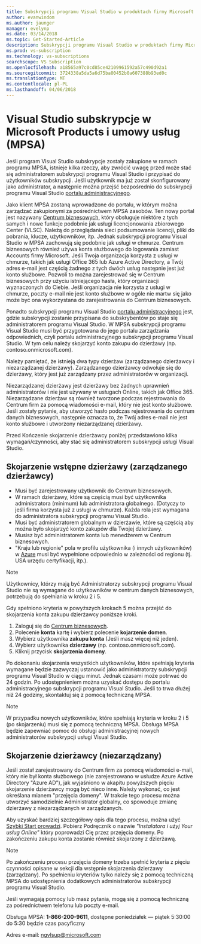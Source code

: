 ```yaml
---
title: Subskrypcji programu Visual Studio w produktach firmy Microsoft i umowy o świadczenie usług (MPSA) | Dokumentacja firmy Microsoft
author: evanwindom
ms.author: jaunger
manager: evelynp
ms.date: 03/14/2018
ms.topic: Get-Started-Article
description: Subskrypcji programu Visual Studio w produktach firmy Microsoft i umowy o świadczenie usług (MPSA)
ms.prod: vs-subscription
ms.technology: vs-subscriptions
searchscope: VS Subscription
ms.openlocfilehash: a18565a97c0cd85ce42109961592a57c490d92a1
ms.sourcegitcommit: 3724338a5da5a6d75ba00452b0a607388b93ed0c
ms.translationtype: MT
ms.contentlocale: pl-PL
ms.lasthandoff: 04/06/2018
---
```

# <a name="visual-studio-subscriptions-in-a-microsoft-products-and-services-agreement-mpsa"></a>Visual Studio subskrypcje w Microsoft Products i umowy usług (MPSA)

Jeśli program Visual Studio subskrypcje zostały zakupione w ramach programu MPSA, istnieje kilka rzeczy, aby zwrócić uwagę przed może stać się administratorem subskrypcji programu Visual Studio i przypisać do użytkowników subskrypcji. Jeśli użytkownik ma już został skonfigurowany jako administrator, a następnie można przejść bezpośrednio do subskrypcji programu Visual Studio [portalu administracyjnego](https://manage.visualstudio.com/). 

Jako klient MPSA zostaną wprowadzone do portalu, w którym można zarządzać zakupionymi za pośrednictwem MPSA zasobów. Ten nowy portal jest nazywany [Centrum biznesowych](https://businessaccount.microsoft.com/), który obsługuje niektóre z tych samych i nowe funkcje podobnie jak usługi licencjonowania zbiorowego Center (VLSC). Należą do przeglądania sieci podsumowanie licencji, pliki do pobrania, klucze, użytkowników, itp. Jednak subskrypcji programu Visual Studio w MPSA zachowują się podobnie jak usługi w chmurze. Centrum biznesowych również używa konta służbowego do logowania zamiast Accounts firmy Microsoft. Jeśli Twoja organizacja korzysta z usługi w chmurze, takich jak usługi Office 365 lub Azure Active Directory, a Twój adres e-mail jest częścią żadnego z tych dwóch usług następnie jest już konto służbowe. Pozwoli to można zarejestrować się w Centrum biznesowych przy użyciu istniejącego hasła, który organizacji wyznaczonych do Ciebie. Jeśli organizacja nie korzysta z usługi w chmurze, poczty e-mail nie jest konto służbowe w ogóle nie martw się jako może być ona wykorzystana do zarejestrowania do Centrum biznesowych.

Ponadto subskrypcji programu Visual Studio [portalu administracyjnego](https://manage.visualstudio.com/) jest, gdzie subskrypcji zostanie przypisana do subskrybentów po staje się administratorem programu Visual Studio. W MPSA subskrypcji programu Visual Studio musi być przygotowana do jego portalu zarządzania odpowiednich, czyli portalu administracyjnego subskrypcji programu Visual Studio. W tym celu należy skojarzyć konto zakupu do dzierżawy (np. contoso.onmicrosoft.com). 

Należy pamiętać, że istnieją dwa typy dzierżaw (zarządzanego dzierżawcy i niezarządzanej dzierżawy). Zarządzanego dzierżawcy odwołuje się do dzierżawy, który jest już zarządzany przez administratorów w organizacji. 

Niezarządzanej dzierżawy jest dzierżawy bez żadnych uprawnień administratorów i nie jest używany w usługach Online, takich jak Office 365. Niezarządzane dzierżaw są również tworzone podczas rejestrowania do Centrum firm za pomocą wiadomości e-mail, który nie jest konto służbowe. Jeśli zostały pytanie, aby utworzyć hasło podczas rejestrowania do centrum danych biznesowych, następnie oznacza to, że Twój adres e-mail nie jest konto służbowe i utworzony niezarządzanej dzierżawy.

Przed Kończenie skojarzenie dzierżawcy poniżej przedstawiono kilka wymagań/czynności, aby stać się administratorem subskrypcji usługi Visual Studio.

## <a name="pre-tenant-association-managed-tenant"></a>Skojarzenie wstępne dzierżawy (zarządzanego dzierżawcy)
-   Musi być zarejestrowany użytkownik do Centrum biznesowych.
-   W ramach dzierżawy, które są częścią musi być użytkownika administratora (minimum) lub administratora globalnego. (Dotyczy to jeśli firma korzysta już z usługi w chmurze). Każda rola jest wymagana do administratora subskrypcji programu Visual Studio.
-   Musi być administratorem globalnym w dzierżawie, które są częścią aby można było skojarzyć konto zakupów dla Twojej dzierżawy.
-   Musisz być administratorem konta lub menedżerem w Centrum biznesowych.
-   "Kraju lub regionie" pola w profilu użytkownika (i innych użytkowników) w [Azure](https://portal.azure.com/) musi być wypełnione odpowiednio w zależności od regionu (tj. USA urzędu certyfikacji, itp.). 

> [!NOTE]
> Użytkownicy, którzy mają być Administratorzy subskrypcji programu Visual Studio nie są wymagane do użytkowników w centrum danych biznesowych, potrzebują do spełniania w kroku 2 i 5.

Gdy spełniono kryteria w powyższych krokach 5 można przejść do skojarzenia konta zakupu dzierżawcy poniższe kroki.
1.  Zaloguj się do [Centrum biznesowych](https://businessaccount.microsoft.com/).
2.  Polecenie **konta** kartę i wybierz polecenie **kojarzenie domen**.
3.  Wybierz użytkownika **zakupu konta** (Jeśli masz więcej niż jeden).
4.  Wybierz użytkownika **dzierżawy** (np. contoso.onmicrosoft.com).
5.  Kliknij przycisk **skojarzenia domeny**.

Po dokonaniu skojarzenia wszystkich użytkowników, które spełniają kryteria wymagane będzie zazwyczaj ustanowić jako administratorzy subskrypcji programu Visual Studio w ciągu minut. Jednak czasami może potrwać do 24 godzin. Po udostępnieniem można uzyskać dostępu do portalu administracyjnego subskrypcji programu Visual Studio. Jeśli to trwa dłużej niż 24 godziny, skontaktuj się z pomocą techniczną MPSA.

> [!NOTE]
> W przypadku nowych użytkowników, które spełniają kryteria w kroku 2 i 5 (po skojarzeniu) musi się z pomocą techniczną MPSA. Obsługa MPSA będzie zapewniać pomoc do obsługi administracyjnej nowych administratorów subskrypcji usługi Visual Studio.

## <a name="tenant-association-unmanaged"></a>Skojarzenie dzierżawcy (niezarządzany)

Jeśli został zarejestrowany do Centrum firm za pomocą wiadomości e-mail, który nie był konta służbowego (nie zarejestrowano w usłudze Azure Active Directory "Azure AD"), jak wyjaśniono w akapitu powyższych pięciu skojarzenie dzierżawcy mogą być nieco inne. Należy wykonać, co jest określana mianem "przejęcia domeny". W trakcie tego procesu można utworzyć samodzielnie Administrator globalny, co spowoduje zmianę dzierżawy z niezarządzanych w zarządzanych.

Aby uzyskać bardziej szczegółowy opis dla tego procesu, można użyć [Szybki Start prowadzi](https://www.microsoft.com/en-us/Licensing/existing-customer/business-center-training-and-resources.aspx). Pobierz Podręcznik o nazwie *"Instalatora i użyj Your usług Online"* który poprowadzi Cię przez przejęcia domeny. Po zakończeniu zakupu konta zostanie również skojarzony z dzierżawą.

> [!NOTE]
> Po zakończeniu procesu przejęcia domeny trzeba spełnić kryteria z pięciu czynności opisane w sekcji dla wstępnie skojarzenia dzierżawy (zarządzany). Po spełnieniu kryteriów tylko należy się z pomocą techniczną MPSA do udostępnienia dodatkowych administratorów subskrypcji programu Visual Studio.

Jeśli wymagają pomocy lub masz pytania, mogą się z pomocą techniczną za pośrednictwem telefonu lub poczty e-mail.

Obsługa MPSA: **1-866-200-9611**, dostępne poniedziałek — piątek 5:30:00 do 5:30 będzie czas pacyficzny

Adres e-mail: ngvlsup@microsoft.com
